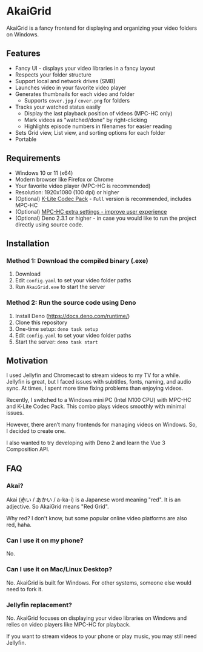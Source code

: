 # AkaiGrid

AkaiGrid is a fancy frontend for displaying and organizing your video folders on Windows.

## Features

- Fancy UI - displays your video libraries in a fancy layout
- Respects your folder structure
- Support local and network drives (SMB)
- Launches video in your favorite video player
- Generates thumbnails for each video and folder
  - Supports `cover.jpg` / `cover.png` for folders
- Tracks your watched status easily
  - Display the last playback position of videos (MPC-HC only)
  - Mark videos as "watched/done" by right-clicking
  - Highlights episode numbers in filenames for easier reading
- Sets Grid view, List view, and sorting options for each folder
- Portable

## Requirements

- Windows 10 or 11 (x64)
- Modern browser like Firefox or Chrome
- Your favorite video player (MPC-HC is recommended)
- Resolution: 1920x1080 (100 dpi) or higher
- (Optional) [K-Lite Codec Pack](https://codecguide.com/download_kl.htm) - `Full` version is recommended, includes MPC-HC
- (Optional) [MPC-HC extra settings - improve user experience]()
- (Optional) Deno 2.3.1 or higher - in case you would like to run the project directly using source code.

## Installation

### Method 1: Download the compiled binary (.exe)

1. Download []()
2. Edit `config.yaml` to set your video folder paths
3. Run `AkaiGrid.exe` to start the server

### Method 2: Run the source code using Deno

1. Install Deno (https://docs.deno.com/runtime/)
2. Clone this repository
3. One-time setup: `deno task setup`
4. Edit `config.yaml` to set your video folder paths
5. Start the server: `deno task start`

## Motivation

I used Jellyfin and Chromecast to stream videos to my TV for a while. Jellyfin is great, but I faced issues with subtitles, fonts, naming, and audio sync. At times, I spent more time fixing problems
than enjoying videos.

Recently, I switched to a Windows mini PC (Intel N100 CPU) with MPC-HC and K-Lite Codec Pack. This combo plays videos smoothly with minimal issues.

However, there aren’t many frontends for managing videos on Windows. So, I decided to create one.

I also wanted to try developing with Deno 2 and learn the Vue 3 Composition API.

## FAQ

### Akai?

Akai (赤い / あかい / a-ka-i) is a Japanese word meaning "red". It is an adjective. So AkaiGrid means "Red Grid".

Why red? I don't know, but some popular online video platforms are also red, haha.

### Can I use it on my phone?

No.

### Can I use it on Mac/Linux Desktop?

No. AkaiGrid is built for Windows. For other systems, someone else would need to fork it.

### Jellyfin replacement?

No. AkaiGrid focuses on displaying your video libraries on Windows and relies on video players like MPC-HC for playback.

If you want to stream videos to your phone or play music, you may still need Jellyfin.
